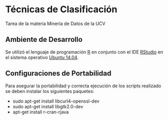 # Técnicas de Clasificación

Tarea de la materia Minería de Datos de la UCV

## Ambiente de Desarrollo

Se utilizó el lenguaje de programación [R](https://www.r-project.org/) en conjunto con el IDE [RStudio](https://www.rstudio.com/) en el sistema operativo [Ubuntu 14.04](http://www.ubuntu.com/).

## Configuraciones de Portabilidad

Para asegurar la portabilidad y correcta ejecución de los scripts realizado se deben instalar los siguientes paquetes:

* sudo apt-get install libcurl4-openssl-dev
* sudo apt-get install libgtk2.0-dev
* apt-get install r-cran-rjava
